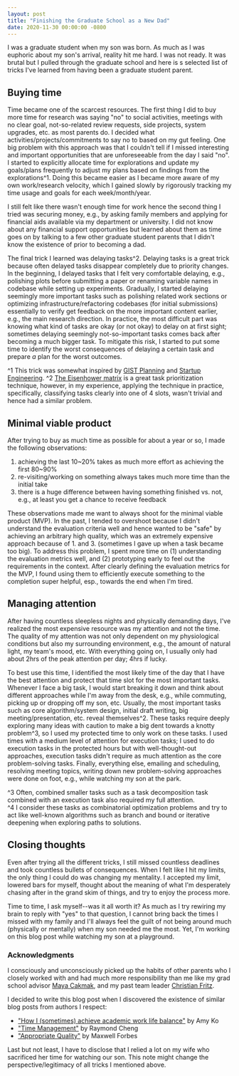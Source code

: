 ```yaml
---
layout: post
title: "Finishing the Graduate School as a New Dad"
date: 2020-11-30 00:00:00 -0800
---
```


I was a graduate student when my son was born.
As much as I was euphoric about my son's arrival, reality hit me hard.
I was not ready.
It was brutal but I pulled through the graduate school and here is s selected list of tricks I've learned from having been a graduate student parent.

## Buying time

Time became one of the scarcest resources.
The first thing I did to buy more time for research was saying "no" to social activities, meetings with no clear goal, not-so-related review requests, side projects, system upgrades, etc. as most parents do.
I decided what activities/projects/commitments to say no to based on my gut feeling.
One big problem with this approach was that I couldn't tell if I missed interesting and important opportunities that are unforeseeable from the day I said "no".
I started to explicitly allocate time for explorations and update my goals/plans frequently to adjust my plans based on findings from the explorations^1.
Doing this became easier as I became more aware of my own work/research velocity, which I gained slowly by rigorously tracking my time usage and goals for each week/month/year.

I still felt like there wasn't enough time for work hence the second thing I tried was securing money, e.g., by asking family members and applying for financial aids available via my department or university.
I did not know about any financial support opportunities but learned about them as time goes on by talking to a few other graduate student parents that I didn't know the existence of prior to becoming a dad.

The final trick I learned was delaying tasks^2.
Delaying tasks is a great trick because often delayed tasks disappear completely due to priority changes.
In the beginning, I delayed tasks that I felt very comfortable delaying, e.g., polishing plots before submitting a paper or renaming variable names in codebase while setting up experiments.
Gradually, I started delaying seemingly more important tasks such as polishing related work sections or optimizing infrastructure/refactoring codebases (for initial submissions) essentially to verify get feedback on the more important content earlier, e.g., the main research direction.
In practice, the most difficult part was knowing what kind of tasks are okay (or not okay) to delay on at first sight; sometimes delaying seemingly not-so-important tasks comes back after becoming a much bigger task.
To mitigate this risk, I started to put some time to identify the worst consequences of delaying a certain task and prepare _a_ plan for the worst outcomes.

^1 This trick was somewhat inspired by [GIST Planning](https://www.productplan.com/glossary/gist-planning/) and [Startup Engineering](https://spark-public.s3.amazonaws.com/startup/lecture_slides/lecture5-market-wireframing-design.pdf).
^2 [The Eisenhower matrix](https://www.google.com/search?q=Eisenhower+Matrix&tbm=isch) is a great task prioritization technique, however, in my experience, applying the technique in practice, specifically, classifying tasks clearly into one of 4 slots, wasn't trivial and hence had a similar problem.

## Minimal viable product

After trying to buy as much time as possible for about a year or so, I made the following observations:

1. achieving the last 10~20% takes as much more effort as achieving the first 80~90%
2. re-visiting/working on something always takes much more time than the initial take
3. there is a huge difference between having something finished vs. not, e.g., at least you get a chance to receive feedback

These observations made me want to always shoot for the minimal viable product (MVP).
In the past, I tended to overshoot because I didn't understand the evaluation criteria well and hence wanted to be "safe" by achieving an arbitrary high quality, which was an extremely expensive approach because of 1. and 3. (sometimes I gave up when a task became too big).
To address this problem, I spent more time on (1) understanding the evaluation metrics well, and (2) prototyping early to feel out the requirements in the context.
After clearly defining the evaluation metrics for the MVP, I found using them to efficiently execute something to the completion super helpful, esp., towards the end when I'm tired.
<!-- Another small trick I used was holding my breath and split once without looking back. -->

## Managing attention

After having countless sleepless nights and physically demanding days, I've realized the most expensive resource was my attention and not the time.
The quality of my attention was not only dependent on my physiological conditions but also my surrounding environment, e.g., the amount of natural light, my team's mood, etc.
With everything going on, I usually only had about 2hrs of the peak attention per day; 4hrs if lucky.

To best use this time, I identified the most likely time of the day that I have the best attention and protect that time slot for the most important tasks.
Whenever I face a big task, I would start breaking it down and think about different approaches while I'm away from the desk, e.g., while commuting, picking up or dropping off my son, etc.
Usually, the most important tasks such as core algorithm/system design, initial draft writing, big meeting/presentation, etc. reveal themselves^2.
These tasks require deeply exploring many ideas with caution to make a big dent towards a knotty problem^3, so I used my protected time to only work on these tasks.
I used times with a medium level of attention for execution tasks; I used to do execution tasks in the protected hours but with well-thought-out approaches, execution tasks didn't require as much attention as the core problem-solving tasks.
Finally, everything else, emailing and scheduling, resolving meeting topics, writing down new problem-solving approaches were done on foot, e.g., while watching my son at the park.

^3 Often, combined smaller tasks such as a task decomposition task combined with an execution task also required my full attention.<br>
^4 I consider these tasks as combinatorial optimization problems and try to act like well-known algorithms such as branch and bound or iterative deepening when exploring paths to solutions.

## Closing thoughts

Even after trying all the different tricks, I still missed countless deadlines and took countless bullets of consequences.
When I felt like I hit my limits, the only thing I could do was changing my mentality.
I accepted my limit, lowered bars for myself, thought about the meaning of what I'm desperately chasing after in the grand skim of things, and try to enjoy the process more.

Time to time, I ask myself--was it all worth it?
As much as I try rewiring my brain to reply with "yes" to that question, I cannot bring back the times I missed with my family and I'll always feel the guilt of not being around much (physically or mentally) when my son needed me the most.
Yet, I'm working on this blog post while watching my son at a playground.

### Acknowledgments

I consciously and unconsciously picked up the habits of other parents who I closely worked with and had much more responsibility than me like my grad school advisor [Maya Cakmak](https://homes.cs.washington.edu/~mcakmak/), and my past team leader [Christian Fritz](http://chfritz.github.io/).

I decided to write this blog post when I discovered the existence of similar blog posts from authors I respect:
- ["How I (sometimes) achieve academic work life balance"](https://medium.com/bits-and-behavior/how-i-sometimes-achieve-academic-work-life-balance-4bbfc1769820) by Amy Ko
- ["Time Management"](https://raymondcheng.net/thoughts/time-management.html) by Raymond Cheng
- ["Appropriate Quality"](https://maxwellforbes.com/posts/appropriate-quality) by Maxwell Forbes

Last but not least, I have to disclose that I relied a lot on my wife who sacrificed her time for watching our son.
This note might change the perspective/legitimacy of all tricks I mentioned above.
